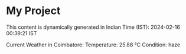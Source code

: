 # My Project

This content is dynamically generated in Indian Time (IST): 2024-02-16 00:39:21 IST


Current Weather in Coimbatore:
Temperature: 25.88 °C
Condition: haze
